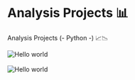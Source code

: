 # Analysis Projects 📊
Analysis Projects (- Python -) 📈📉

<img src="https://oxb-prd-cdn-01.azureedge.net/mediacontainer/medialibraries/oxfordbrookes/images/students/centre%20for%20academic%20development/maths%20and%20stats/plots.png" alt="Hello world">

<br>
<br>


<img src="https://www.bachelorprint.co.uk/wp-content/uploads/2022/09/Descriptive-statistics-types.jpg" alt="Hello world">
